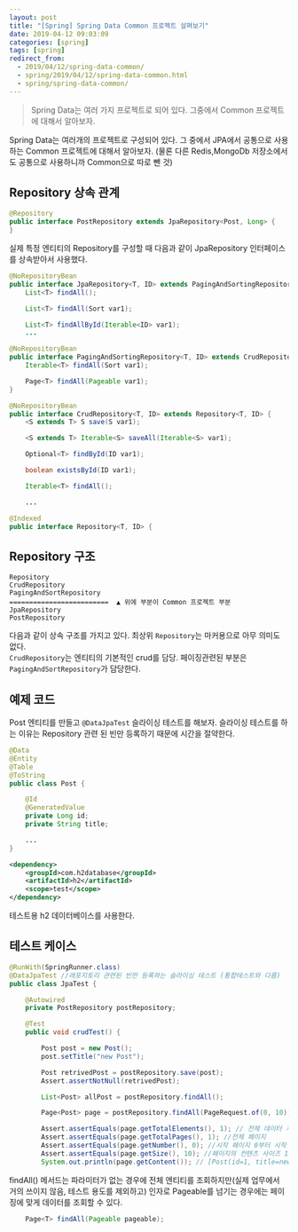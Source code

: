 ```yaml
---
layout: post
title: "[Spring] Spring Data Common 프로젝트 살펴보기"
date: 2019-04-12 09:03:09
categories: [spring]
tags: [spring]
redirect_from:
  - 2019/04/12/spring-data-common/
  - spring/2019/04/12/spring-data-common.html
  - spring/spring-data-common/
---
```


> Spring Data는 여러 가지 프로젝트로 되어 있다. 그중에서 Common 프로젝트에 대해서 알아보자.

Spring Data는 여러개의 프로젝트로 구성되어 있다. 그 중에서 JPA에서 공통으로 사용하는 Common 프로젝트에 대해서 알아보자. (물론 다른 Redis,MongoDb 저장소에서도 공통으로 사용하니까 Common으로 따로 뺀 것)

## Repository 상속 관계

```java
@Repository
public interface PostRepository extends JpaRepository<Post, Long> {
}
```

실제 특정 엔티티의 Repository를 구성할 때 다음과 같이 JpaRepository 인터페이스를 상속받아서 사용했다.

```java
@NoRepositoryBean
public interface JpaRepository<T, ID> extends PagingAndSortingRepository<T, ID>, QueryByExampleExecutor<T> {
    List<T> findAll();

    List<T> findAll(Sort var1);

    List<T> findAllById(Iterable<ID> var1);
    ...

```

```java
@NoRepositoryBean
public interface PagingAndSortingRepository<T, ID> extends CrudRepository<T, ID> {
    Iterable<T> findAll(Sort var1);

    Page<T> findAll(Pageable var1);
}
```

```java
@NoRepositoryBean
public interface CrudRepository<T, ID> extends Repository<T, ID> {
    <S extends T> S save(S var1);

    <S extends T> Iterable<S> saveAll(Iterable<S> var1);

    Optional<T> findById(ID var1);

    boolean existsById(ID var1);

    Iterable<T> findAll();

    ...

```

```java
@Indexed
public interface Repository<T, ID> {

```

## Repository 구조

```
Repository
CrudRepository
PagingAndSortRepository
=========================  ▲ 위에 부분이 Common 프로젝트 부분
JpaRepository
PostRepository
```

다음과 같이 상속 구조를 가지고 있다. 최상위 `Repository`는 마커용으로 아무 의미도 없다.  
`CrudRepository`는 엔티티의 기본적인 crud를 담당. 페이징관련된 부분은 `PagingAndSortRepository`가 담당한다.

## 예제 코드

Post 엔티티를 만들고 `@DataJpaTest` 슬라이싱 테스트를 해보자. 슬라이싱 테스트를 하는 이유는 Repository 관련 된 빈만 등록하기 때문에 시간을 절약한다.

```java
@Data
@Entity
@Table
@ToString
public class Post {

    @Id
    @GeneratedValue
    private Long id;
    private String title;

    ...
}
```

```xml
<dependency>
    <groupId>com.h2database</groupId>
    <artifactId>h2</artifactId>
    <scope>test</scope>
</dependency>
```

테스트용 h2 데이터베이스를 사용한다.

## 테스트 케이스

```java
@RunWith(SpringRunner.class)
@DataJpaTest //레포지토리 관련된 빈만 등록하는 슬라이싱 테스트 (통합테스트와 다름)
public class JpaTest {

    @Autowired
    private PostRepository postRepository;

    @Test
    public void crudTest() {

        Post post = new Post();
        post.setTitle("new Post");

        Post retrivedPost = postRepository.save(post);
        Assert.assertNotNull(retrivedPost);

        List<Post> allPost = postRepository.findAll();

        Page<Post> page = postRepository.findAll(PageRequest.of(0, 10));

        Assert.assertEquals(page.getTotalElements(), 1); // 전체 데이터 개수
        Assert.assertEquals(page.getTotalPages(), 1); //전체 페이지
        Assert.assertEquals(page.getNumber(), 0); //시작 페이지 0부터 시작
        Assert.assertEquals(page.getSize(), 10); //페이지의 컨텐츠 사이즈 10개 단위로 끊음
        System.out.println(page.getContent()); // [Post(id=1, title=new Post, comments=[])]

```

findAll() 메서드는 파라미터가 없는 경우에 전체 엔티티를 조회하지만(실제 업무에서 거의 쓰이지 않음, 테스트 용도를 제외하고) 인자로 Pageable를 넘기는 경우에는 페이징에 맞게 데이터를 조회할 수 있다.

```java
    Page<T> findAll(Pageable pageable);
```
